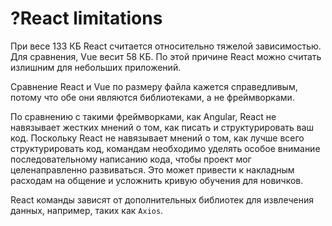 # ?React limitations

При весе 133 КБ React считается относительно тяжелой зависимостью. Для сравнения, Vue весит 58 КБ. По этой причине React можно считать излишним для небольших приложений.

Сравнение React и Vue по размеру файла кажется справедливым, потому что обе они являются библиотеками, а не фреймворками.

По сравнению с такими фреймворками, как Angular, React не навязывает жестких мнений о том, как писать и структурировать ваш код. Поскольку React не навязывает мнений о том, как лучше всего структурировать код, командам необходимо уделять особое внимание последовательному написанию кода, чтобы проект мог целенаправленно развиваться. Это может привести к накладным расходам на общение и усложнить кривую обучения для новичков.

React команды зависят от дополнительных библиотек для извлечения данных, например, таких как `Axios`.
